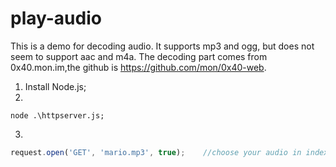# play-audio
This is a demo for decoding audio. It supports mp3 and ogg, but does not seem to support aac and m4a.
The decoding part comes from 0x40.mon.im,the github is  https://github.com/mon/0x40-web.

1. Install Node.js;
2.
```shell
node .\httpserver.js;  
```
3.
```javascript
request.open('GET', 'mario.mp3', true);    //choose your audio in index.js;
```
